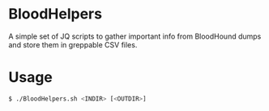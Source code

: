 # BloodHelpers

A simple set of JQ scripts to gather important info from BloodHound dumps and store them in greppable CSV files.

# Usage

```bash
$ ./BloodHelpers.sh <INDIR> [<OUTDIR>]
```
